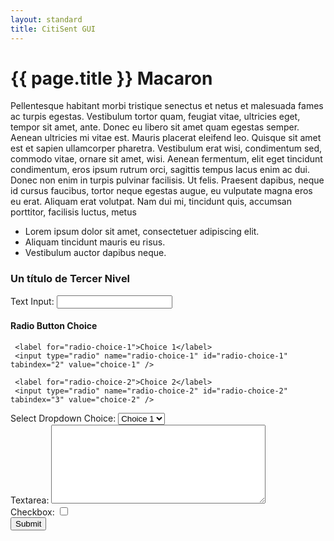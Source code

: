 ```yaml
---
layout: standard
title: CitiSent GUI
---
```


<h1 class='huge thin title'>{{ page.title }} <span class='orange'>Macaron</span></h1>
<div class='row'>
  <div class='col-md-6'>
    <p>Pellentesque habitant morbi tristique senectus et netus et malesuada fames ac turpis egestas. Vestibulum tortor quam, feugiat vitae, ultricies eget, tempor sit amet, ante. Donec eu libero sit amet quam egestas semper. Aenean ultricies mi vitae est. Mauris placerat eleifend leo. Quisque sit amet est et sapien ullamcorper pharetra. Vestibulum erat wisi, condimentum sed, commodo vitae, ornare sit amet, wisi. Aenean fermentum, elit eget tincidunt condimentum, eros ipsum rutrum orci, sagittis tempus lacus enim ac dui. Donec non enim in turpis pulvinar facilisis. Ut felis. Praesent dapibus, neque id cursus faucibus, tortor neque egestas augue, eu vulputate magna eros eu erat. Aliquam erat volutpat. Nam dui mi, tincidunt quis, accumsan porttitor, facilisis luctus, metus</p>
  </div>
  <div class='col-md-6'>
    <ul>
     <li>Lorem ipsum dolor sit amet, consectetuer adipiscing elit.</li>
     <li>Aliquam tincidunt mauris eu risus.</li>
     <li>Vestibulum auctor dapibus neque.</li>
   </ul>
   
   <h3>Un título de Tercer Nivel</h3>
   <form action="#" method="post">
    <div>
     <label for="name">Text Input:</label>
     <input type="text" name="name" id="name" value="" tabindex="1" />
   </div>

   <div>
     <h4>Radio Button Choice</h4>

     <label for="radio-choice-1">Choice 1</label>
     <input type="radio" name="radio-choice-1" id="radio-choice-1" tabindex="2" value="choice-1" />

     <label for="radio-choice-2">Choice 2</label>
     <input type="radio" name="radio-choice-2" id="radio-choice-2" tabindex="3" value="choice-2" />
   </div>

   <div>
    <label for="select-choice">Select Dropdown Choice:</label>
    <select name="select-choice" id="select-choice">
      <option value="Choice 1">Choice 1</option>
      <option value="Choice 2">Choice 2</option>
      <option value="Choice 3">Choice 3</option>
    </select>
  </div>
  
  <div>
    <label for="textarea">Textarea:</label>
    <textarea cols="40" rows="8" name="textarea" id="textarea"></textarea>
  </div>
  
  <div>
    <label for="checkbox">Checkbox:</label>
    <input type="checkbox" name="checkbox" id="checkbox" />
  </div>

  <div>
    <input type="submit" value="Submit" />
  </div>
</form>

</div> 
</div>